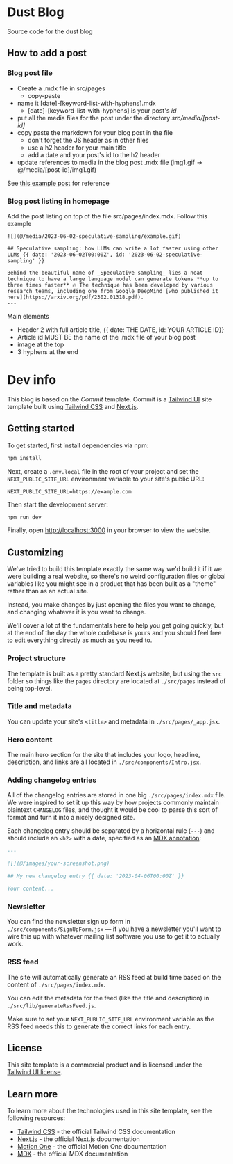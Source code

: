 # Dust Blog
Source code for the dust blog

## How to add a post
### Blog post file
- Create a .mdx file in src/pages
  - copy-paste 
- name it [date]-[keyword-list-with-hyphens].mdx
  - [date]-[keyword-list-with-hyphens] is your post's *id*
- put all the media files for the post under the directory *src/media/[post-id]*
- copy paste the markdown for your blog post in the file
  - don't forget the JS header as in other files
  - use a h2 header for your main title
  - add a date and your post's id to the h2 header
- update references to media in the blog post .mdx file (img1.gif -> @/media/[post-id]/img1.gif)

See [this example post](src/pages/2023-06-02-speculative-sampling.mdx) for reference

### Blog post listing in homepage
Add the post listing on top of the file src/pages/index.mdx. Follow this example
```
![](@/media/2023-06-02-speculative-sampling/example.gif)

## Speculative sampling: how LLMs can write a lot faster using other LLMs {{ date: '2023-06-02T00:00Z', id: '2023-06-02-speculative-sampling' }}

Behind the beautiful name of _Speculative sampling_ lies a neat technique to have a large language model can generate tokens **up to three times faster** 🔥 The technique has been developed by various research teams, including one from Google DeepMind [who published it here](https://arxiv.org/pdf/2302.01318.pdf).
---
```

Main elements
- Header 2 with full article title, {{ date: THE DATE, id: YOUR ARTICLE ID}}
- Article id MUST BE the name of the .mdx file of your blog post
- image at the top
- 3 hyphens at the end

# Dev info
This blog is based on the *Commit* template.
Commit is a [Tailwind UI](https://tailwindui.com) site template built using [Tailwind CSS](https://tailwindcss.com) and [Next.js](https://nextjs.org).

## Getting started

To get started, first install dependencies via npm:

```bash
npm install
```

Next, create a `.env.local` file in the root of your project and set the `NEXT_PUBLIC_SITE_URL` environment variable to your site's public URL:

```
NEXT_PUBLIC_SITE_URL=https://example.com
```

Then start the development server:

```bash
npm run dev
```

Finally, open [http://localhost:3000](http://localhost:3000) in your browser to view the website.

## Customizing

We've tried to build this template exactly the same way we'd build it if it we were building a real website, so there's no weird configuration files or global variables like you might see in a product that has been built as a "theme" rather than as an actual site.

Instead, you make changes by just opening the files you want to change, and changing whatever it is you want to change.

We'll cover a lot of the fundamentals here to help you get going quickly, but at the end of the day the whole codebase is yours and you should feel free to edit everything directly as much as you need to.

### Project structure

The template is built as a pretty standard Next.js website, but using the `src` folder so things like the `pages` directory are located at `./src/pages` instead of being top-level.

### Title and metadata

You can update your site's `<title>` and metadata in `./src/pages/_app.jsx`.

### Hero content

The main hero section for the site that includes your logo, headline, description, and links are all located in `./src/components/Intro.jsx`.

### Adding changelog entries

All of the changelog entries are stored in one big `./src/pages/index.mdx` file. We were inspired to set it up this way by how projects commonly maintain plaintext `CHANGELOG` files, and thought it would be cool to parse this sort of format and turn it into a nicely designed site.

Each changelog entry should be separated by a horizontal rule (`---`) and should include an `<h2>` with a date, specified as an [MDX annotation](https://github.com/bradlc/mdx-annotations):

```md
---

![](@/images/your-screenshot.png)

## My new changelog entry {{ date: '2023-04-06T00:00Z' }}

Your content...
```

### Newsletter

You can find the newsletter sign up form in `./src/components/SignUpForm.jsx` — if you have a newsletter you'll want to wire this up with whatever mailing list software you use to get it to actually work.

### RSS feed

The site will automatically generate an RSS feed at build time based on the content of `./src/pages/index.mdx`.

You can edit the metadata for the feed (like the title and description) in `./src/lib/generateRssFeed.js`.

Make sure to set your `NEXT_PUBLIC_SITE_URL` environment variable as the RSS feed needs this to generate the correct links for each entry.

## License

This site template is a commercial product and is licensed under the [Tailwind UI license](https://tailwindui.com/license).

## Learn more

To learn more about the technologies used in this site template, see the following resources:

- [Tailwind CSS](https://tailwindcss.com/docs) - the official Tailwind CSS documentation
- [Next.js](https://nextjs.org/docs) - the official Next.js documentation
- [Motion One](https://motion.dev/) - the official Motion One documentation
- [MDX](https://mdxjs.com/) - the official MDX documentation
